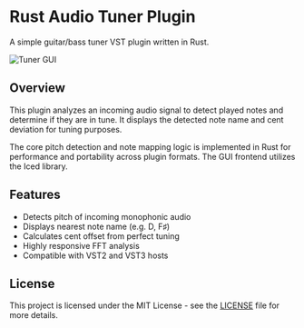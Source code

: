 # Rust Audio Tuner Plugin

A simple guitar/bass tuner VST plugin written in Rust. 

![Tuner GUI](images/tuner_gui.png)

## Overview  

This plugin analyzes an incoming audio signal to detect played notes and determine if they are in tune. It displays the detected note name and cent deviation for tuning purposes.

The core pitch detection and note mapping logic is implemented in Rust for performance and portability across plugin formats. The GUI frontend utilizes the Iced library.  

## Features

- Detects pitch of incoming monophonic audio
- Displays nearest note name (e.g. D, F♯) 
- Calculates cent offset from perfect tuning
- Highly responsive FFT analysis
- Compatible with VST2 and VST3 hosts  

## License  

This project is licensed under the MIT License - see the [LICENSE](LICENSE) file for more details.